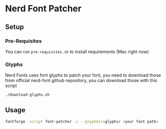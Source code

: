 Nerd Font Patcher
===

## Setup

### Pre-Requisites
You can run `pre-requisites.sh` to install requirements (Mac right now)

### Glyphs

Nerd Fonts uses font glyphs to patch your font, you need to download those from official nerd-font github repository, you can download those with this script

```bash
./download-glyphs.sh
```

## Usage

```bash
fontforge -script font-patcher -c --glyphdir=glyphs/ <your font path>
```
